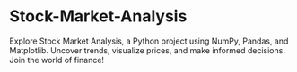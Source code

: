 # Stock-Market-Analysis
Explore Stock Market Analysis, a Python project using NumPy, Pandas, and Matplotlib. Uncover trends, visualize prices, and make informed decisions. Join the world of finance!

